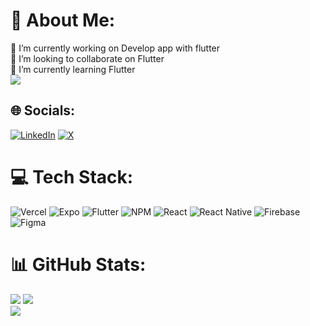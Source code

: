 # 💫 About Me:
🔭 I’m currently working on Develop app with flutter<br>👯 I’m looking to collaborate on Flutter<br>🌱 I’m currently learning Flutter<br>
[![](https://visitcount.itsvg.in/api?id=jlreyna85&icon=0&color=3)](https://visitcount.itsvg.in)

## 🌐 Socials:
[![LinkedIn](https://img.shields.io/badge/LinkedIn-%230077B5.svg?logo=linkedin&logoColor=white)](https://linkedin.com/in/firg28) [![X](https://img.shields.io/badge/X-black.svg?logo=X&logoColor=white)](https://x.com/firg28) 

# 💻 Tech Stack:
![Vercel](https://img.shields.io/badge/vercel-%23000000.svg?style=plastic&logo=vercel&logoColor=white) ![Expo](https://img.shields.io/badge/expo-1C1E24?style=plastic&logo=expo&logoColor=#D04A37) ![Flutter](https://img.shields.io/badge/Flutter-%2302569B.svg?style=plastic&logo=Flutter&logoColor=white) ![NPM](https://img.shields.io/badge/NPM-%23CB3837.svg?style=plastic&logo=npm&logoColor=white) ![React](https://img.shields.io/badge/react-%2320232a.svg?style=plastic&logo=react&logoColor=%2361DAFB) ![React Native](https://img.shields.io/badge/react_native-%2320232a.svg?style=plastic&logo=react&logoColor=%2361DAFB) ![Firebase](https://img.shields.io/badge/firebase-a08021?style=plastic&logo=firebase&logoColor=ffcd34) ![Figma](https://img.shields.io/badge/figma-%23F24E1E.svg?style=plastic&logo=figma&logoColor=white)
# 📊 GitHub Stats:
![](https://github-readme-stats.vercel.app/api/top-langs/?username=jlreyna85&theme=react&hide_border=false&include_all_commits=false&count_private=true&layout=compact)
![](https://github-readme-stats.vercel.app/api?username=jlreyna85&theme=react&hide_border=false&include_all_commits=false&count_private=true)<br/>
![](https://github-readme-streak-stats.herokuapp.com/?user=jlreyna85&theme=react&hide_border=false)<br/>




<!-- Proudly created with GPRM ( https://gprm.itsvg.in ) -->
